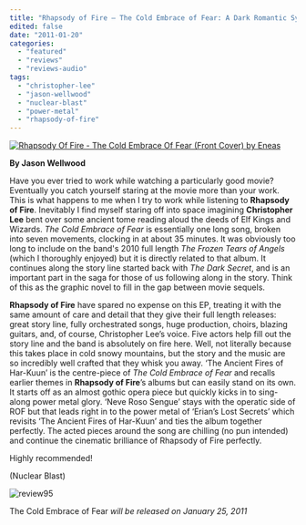 ```yaml
---
title: "Rhapsody of Fire – The Cold Embrace of Fear: A Dark Romantic Symphony"
edited: false
date: "2011-01-20"
categories:
  - "featured"
  - "reviews"
  - "reviews-audio"
tags:
  - "christopher-lee"
  - "jason-wellwood"
  - "nuclear-blast"
  - "power-metal"
  - "rhapsody-of-fire"
---
```


[![](http://www.hellbound.ca/wp-content/uploads/2011/01/Rhapsody-Of-Fire-The-Cold-Embrace-Of-Fear-Front-Cover-by-Eneas.jpg "Rhapsody Of Fire - The Cold Embrace Of Fear (Front Cover) by Eneas")](http://www.hellbound.ca/wp-content/uploads/2011/01/Rhapsody-Of-Fire-The-Cold-Embrace-Of-Fear-Front-Cover-by-Eneas.jpg)

**By Jason Wellwood**

Have you ever tried to work while watching a particularly good movie? Eventually you catch yourself staring at the movie more than your work. This is what happens to me when I try to work while listening to **Rhapsody of Fire**. Inevitably I find myself staring off into space imagining **Christopher Lee** bent over some ancient tome reading aloud the deeds of Elf Kings and Wizards. _The Cold Embrace of Fear_ is essentially one long song, broken into seven movements, clocking in at about 35 minutes. It was obviously too long to include on the band's 2010 full length _The Frozen Tears of Angels_ (which I thoroughly enjoyed) but it is directly related to that album. It continues along the story line started back with _The Dark Secret_, and is an important part in the saga for those of us following along in the story. Think of this as the graphic novel to fill in the gap between movie sequels.

**Rhapsody of Fire** have spared no expense on this EP, treating it with the same amount of care and detail that they give their full length releases: great story line, fully orchestrated songs, huge production, choirs, blazing guitars, and, of course, Christopher Lee’s voice. Five actors help fill out the story line and the band is absolutely on fire here. Well, not literally because this takes place in cold snowy mountains, but the story and the music are so incredibly well crafted that they whisk you away. ‘The Ancient Fires of Har-Kuun’ is the centre-piece of _The Cold Embrace of Fear_ and recalls earlier themes in **Rhapsody of Fire**’s albums but can easily stand on its own. It starts off as an almost gothic opera piece but quickly kicks in to sing-along power metal glory. ‘Neve Roso Sengue’ stays with the operatic side of ROF but that leads right in to the power metal of ‘Erian’s Lost Secrets’ which revisits ‘The Ancient Fires of Har-Kuun’ and ties the album together perfectly. The acted pieces around the song are chilling (no pun intended) and continue the cinematic brilliance of Rhapsody of Fire perfectly.

Highly recommended!

(Nuclear Blast)

![](http://www.hellbound.ca/wp-content/uploads/2009/07/review951.png "review95")

The Cold Embrace of Fear _will be released on January 25, 2011_
